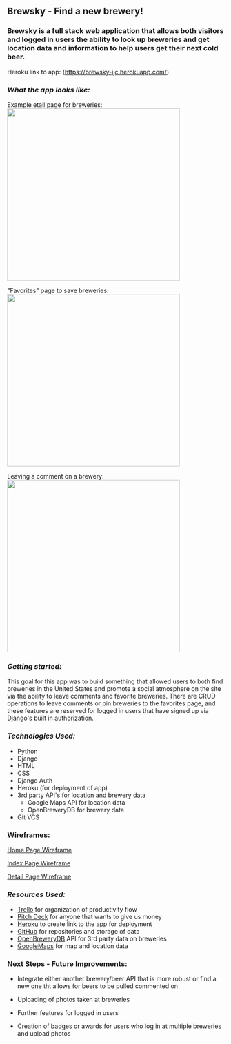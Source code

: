 ## Brewsky - Find a new brewery!


### Brewsky is a full stack web application that allows both visitors and logged in users the ability to look up breweries and get location data and information to help users get their next cold beer. 

Heroku link to app: (https://brewsky-jjc.herokuapp.com/)

### _What the app looks like:_

Example etail page for breweries:
<img src="https://i.imgur.com/jzBxFc4.jpg" width="400">

"Favorites" page to save breweries:
<img src="https://i.imgur.com/hUOETVS.png" width="400">

Leaving a comment on a brewery:
<img src="https://i.imgur.com/87tX0eh.png" width="400">

### _Getting started:_

This goal for this app was to build something that allowed users to both find breweries in the United States and promote a social atmosphere on the site via the ability to leave comments and favorite breweries.  There are CRUD operations to leave comments or pin breweries to the favorites page, and these features are reserved for logged in users that have signed up via Django's built in authorization.


### _Technologies Used:_ 

* Python
* Django
* HTML
* CSS
* Django Auth 
* Heroku (for deployment of app)
* 3rd party API's for location and brewery data
    * Google Maps API for location data
    * OpenBreweryDB for brewery data
* Git VCS


### Wireframes:

[Home Page Wireframe](https://wireframe.cc/4lmM8h)

[Index Page Wireframe](https://wireframe.cc/3TBbSq)

[Detail Page Wireframe](https://wireframe.cc/wT1Nw5)


### _Resources Used:_

* [Trello](https://trello.com/b/jYTzdxB0/project-3-breweries) for organization of productivity flow
* [Pitch Deck](https://docs.google.com/presentation/d/1et5mbd7kqmcWo7-WX0qxZzxd4yUq21AQG1BvLBkTV7o/edit#slide=id.p) for anyone that wants to give us money
* [Heroku](https://brewsky-jjc.herokuapp.com/) to create link to the app for deployment
* [GitHub](https://github.com/WomackCodes/brewsky) for repositories and storage of data
* [OpenBreweryDB](https://www.openbrewerydb.org/) API for 3rd party data on breweries
* [GoogleMaps](https://cloud.google.com/maps-platform/maps) for map and location data

### Next Steps - Future Improvements: 

* Integrate either another brewery/beer API that is more robust or find a new one tht allows for beers to be pulled commented on

* Uploading of photos taken at breweries

* Further features for logged in users 

* Creation of badges or awards for users who log in at multiple breweries and upload photos 
